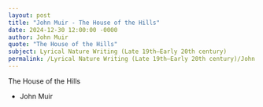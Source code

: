 ```yaml
---
layout: post
title: "John Muir - The House of the Hills"
date: 2024-12-30 12:00:00 -0000
author: John Muir
quote: "The House of the Hills"
subject: Lyrical Nature Writing (Late 19th–Early 20th century)
permalink: /Lyrical Nature Writing (Late 19th–Early 20th century)/John Muir/John Muir - The House of the Hills
---
```


The House of the Hills

- John Muir
